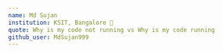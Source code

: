 ```yaml
---
name: Md Sujan 
institution: KSIT, Bangalore 🚩
quote: Why is my code not running vs Why is my code running
github_user: MdSujan999
---
```

